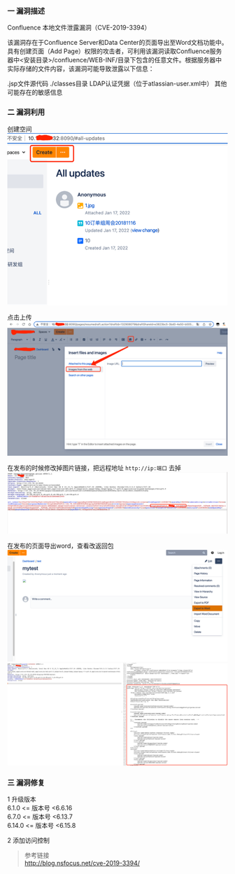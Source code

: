 ### 一 漏洞描述
Confluence 本地文件泄露漏洞（CVE-2019-3394）

该漏洞存在于Confluence Server和Data Center的页面导出至Word文档功能中。具有创建页面（Add Page）权限的攻击者，可利用该漏洞读取Confluence服务器中<安装目录>/confluence/WEB-INF/目录下包含的任意文件。根据服务器中实际存储的文件内容，该漏洞可能导致泄露以下信息：

.jsp文件源代码
./classes目录
LDAP认证凭据（位于atlassian-user.xml中）
其他可能存在的敏感信息

### 二 漏洞利用
创建空间  
![img.png](img.png)

点击上传  
![img_1.png](img_1.png)

在发布的时候修改掉图片链接，把远程地址 `http://ip:端口` 去掉   
![img_2.png](img_2.png)

在发布的页面导出word，查看改返回包  
![img_3.png](img_3.png)
![img_4.png](img_4.png)

### 三 漏洞修复
1 升级版本  
6.1.0 <= 版本号 <6.6.16  
6.7.0 <= 版本号 <6.13.7  
6.14.0 <= 版本号 <6.15.8  

2 添加访问控制

> 参考链接  
> http://blog.nsfocus.net/cve-2019-3394/
